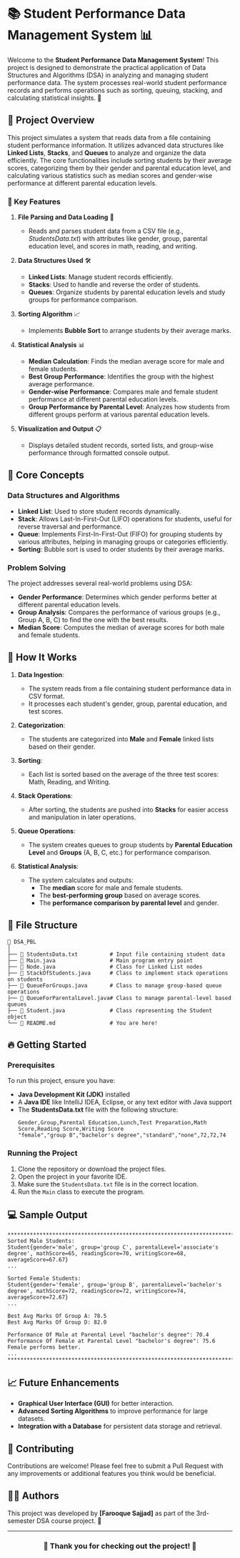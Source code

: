 # 📚 Student Performance Data Management System 📊

Welcome to the **Student Performance Data Management System**! This project is designed to demonstrate the practical application of Data Structures and Algorithms (DSA) in analyzing and managing student performance data. The system processes real-world student performance records and performs operations such as sorting, queuing, stacking, and calculating statistical insights. 🌟

## 🚀 Project Overview

This project simulates a system that reads data from a file containing student performance information. It utilizes advanced data structures like **Linked Lists**, **Stacks**, and **Queues** to analyze and organize the data efficiently. The core functionalities include sorting students by their average scores, categorizing them by their gender and parental education level, and calculating various statistics such as median scores and gender-wise performance at different parental education levels.

### 🔧 Key Features

1. **File Parsing and Data Loading** 📂
   - Reads and parses student data from a CSV file (e.g., *StudentsData.txt*) with attributes like gender, group, parental education level, and scores in math, reading, and writing.

2. **Data Structures Used** 🛠️
   - **Linked Lists**: Manage student records efficiently.
   - **Stacks**: Used to handle and reverse the order of students.
   - **Queues**: Organize students by parental education levels and study groups for performance comparison.

3. **Sorting Algorithm** 📈
   - Implements **Bubble Sort** to arrange students by their average marks.

4. **Statistical Analysis** 📊
   - **Median Calculation**: Finds the median average score for male and female students.
   - **Best Group Performance**: Identifies the group with the highest average performance.
   - **Gender-wise Performance**: Compares male and female student performance at different parental education levels.
   - **Group Performance by Parental Level**: Analyzes how students from different groups perform at various parental education levels.

5. **Visualization and Output** 📋
   - Displays detailed student records, sorted lists, and group-wise performance through formatted console output.

## 🧠 Core Concepts

### Data Structures and Algorithms
- **Linked List**: Used to store student records dynamically.
- **Stack**: Allows Last-In-First-Out (LIFO) operations for students, useful for reverse traversal and performance.
- **Queue**: Implements First-In-First-Out (FIFO) for grouping students by various attributes, helping in managing groups or categories efficiently.
- **Sorting**: Bubble sort is used to order students by their average marks.

### Problem Solving
The project addresses several real-world problems using DSA:
- **Gender Performance**: Determines which gender performs better at different parental education levels.
- **Group Analysis**: Compares the performance of various groups (e.g., Group A, B, C) to find the one with the best results.
- **Median Score**: Computes the median of average scores for both male and female students.

## 🎯 How It Works

1. **Data Ingestion**:
   - The system reads from a file containing student performance data in CSV format.
   - It processes each student's gender, group, parental education, and test scores.
   
2. **Categorization**:
   - The students are categorized into **Male** and **Female** linked lists based on their gender.
   
3. **Sorting**:
   - Each list is sorted based on the average of the three test scores: Math, Reading, and Writing.

4. **Stack Operations**:
   - After sorting, the students are pushed into **Stacks** for easier access and manipulation in later operations.

5. **Queue Operations**:
   - The system creates queues to group students by **Parental Education Level** and **Groups** (A, B, C, etc.) for performance comparison.

6. **Statistical Analysis**:
   - The system calculates and outputs:
     - The **median** score for male and female students.
     - The **best-performing group** based on average scores.
     - The **performance comparison by parental level** and gender.

## 📄 File Structure

```
📂 DSA_PBL
│
├── 📄 StudentsData.txt          # Input file containing student data
├── 📄 Main.java                 # Main program entry point
├── 📄 Node.java                 # Class for Linked List nodes
├── 📄 StackOfStudents.java      # Class to implement stack operations on students
├── 📄 QueueForGroups.java       # Class to manage group-based queue operations
├── 📄 QueueForParentalLevel.java# Class to manage parental-level based queues
├── 📄 Student.java              # Class representing the Student object
└── 📄 README.md                 # You are here!
```

## 🔥 Getting Started

### Prerequisites

To run this project, ensure you have:
- **Java Development Kit (JDK)** installed
- A **Java IDE** like IntelliJ IDEA, Eclipse, or any text editor with Java support
- The **StudentsData.txt** file with the following structure:
  ```
  Gender,Group,Parental Education,Lunch,Test Preparation,Math Score,Reading Score,Writing Score
  "female","group B","bachelor's degree","standard","none",72,72,74
  ```

### Running the Project

1. Clone the repository or download the project files.
2. Open the project in your favorite IDE.
3. Make sure the `StudentsData.txt` file is in the correct location.
4. Run the `Main` class to execute the program.

## 💻 Sample Output

```
**************************************************************************************
Sorted Male Students:
Student{gender='male', group='group C', parentalLevel='associate's degree', mathScore=65, readingScore=70, writingScore=68, averageScore=67.67}
...

Sorted Female Students:
Student{gender='female', group='group B', parentalLevel='bachelor's degree', mathScore=72, readingScore=72, writingScore=74, averageScore=72.67}
...

Best Avg Marks Of Group A: 78.5
Best Avg Marks Of Group D: 82.0

Performance Of Male at Parental Level "bachelor's degree": 70.4
Performance Of Female at Parental Level "bachelor's degree": 75.6
Female performs better.
...
**************************************************************************************
```

## 📈 Future Enhancements

- **Graphical User Interface (GUI)** for better interaction.
- **Advanced Sorting Algorithms** to improve performance for large datasets.
- **Integration with a Database** for persistent data storage and retrieval.

## 🤝 Contributing

Contributions are welcome! Please feel free to submit a Pull Request with any improvements or additional features you think would be beneficial.

## 👨‍💻 Authors

This project was developed by **[Farooque Sajjad]** as part of the 3rd-semester DSA course project. 🌱

---

<div align="center">

### 🎉 Thank you for checking out the project! 🎉

</div>
